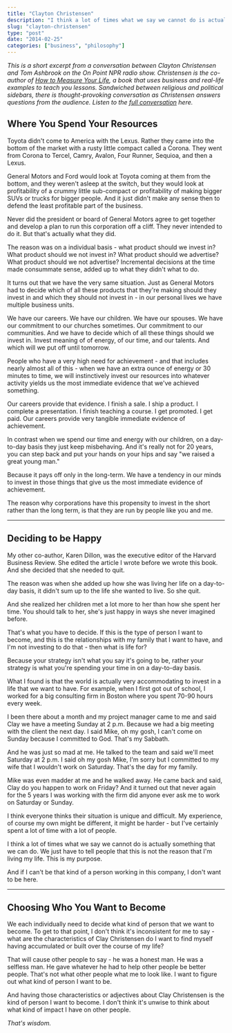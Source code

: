 ```yaml
---
title: "Clayton Christensen"
description: "I think a lot of times what we say we cannot do is actually something that we can do. "
slug: "clayton-christensen"  
type: "post"
date: "2014-02-25"
categories: ["business", "philosophy"]
---
```


*This is a short excerpt from a conversation between Clayton Christensen and Tom Ashbrook on the On Point NPR radio show. Christensen is the co-author of [How to Measure Your Life](http://www.amazon.com/How-Will-Measure-Your-Life/dp/0062102419), a book that uses business and real-life examples to teach you lessons. Sandwiched between religious and political sidebars, there is thought-provoking conversation as Christensen answers questions from the audience. Listen to the [full conversation](http://onpoint.wbur.org/2012/05/22/clay-christensen) here.*

## Where You Spend Your Resources

Toyota didn't come to America with the Lexus. Rather they came into the bottom of the market with a rusty little compact called a Corona. They went from Corona to Tercel, Camry, Avalon, Four Runner, Sequioa, and then a Lexus. 

General Motors and Ford would look at Toyota coming at them from the bottom, and they weren't asleep at the switch, but they would look at profitability of a crummy little sub-compact or profitability of making bigger SUVs or trucks for bigger people. And it just didn't make any sense then to defend the least profitable part of the business. 

Never did the president or board of General Motors agree to get together and develop a plan to run this corporation off a cliff. They never intended to do it. But that's actually what they did. 

The reason was on a individual basis - what product should we invest in? What product should we not invest in? What product should we advertise? What product should we not advertise? Incremental decisions at the time made consummate sense, added up to what they didn't what to do. 

It turns out that we have the very same situation. Just as General Motors had to decide which of all these products that they're making should they invest in and which they should not invest in - in our personal lives we have multiple business units. 

We have our careers. We have our children. We have our spouses. We have our commitment to our churches sometimes. Our commitment to our communities. And we have to decide which of all these things should we invest in. Invest meaning of of energy, of our time, and our talents. And which will we put off until tomorrow. 

People who have a very high need for achievement - and that includes nearly almost all of this - when we have an extra ounce of energy or 30 minutes to time, we will instinctively invest our resources into whatever activity yields us the most immediate evidence that we've achieved something. 

Our careers provide that evidence. I finish a sale. I ship a product. I complete a presentation. I finish teaching a course. I get promoted. I get paid. Our careers provide very tangible immediate evidence of achievement. 

In contrast when we spend our time and energy with our children, on a day-to-day basis they just keep misbehaving. And it's really not for 20 years, you can step back and put your hands on your hips and say "we raised a great young man." 

Because it pays off only in the long-term. We have a tendency in our minds to invest in those things that give us the most immediate evidence of achievement. 

The reason why corporations have this propensity to invest in the short rather than the long term, is that they are run by people like you and me. 

* * * 

## Deciding to be Happy

My other co-author, Karen Dillon, was the executive editor of the Harvard Business Review. She edited the article I wrote before we wrote this book. And she decided that she needed to quit. 

The reason was when she added up how she was living her life on a day-to-day basis, it didn't sum up to the life she wanted to live. So she quit. 

And she realized her children met a lot more to her than how she spent her time. You should talk to her, she's just happy in ways she never imagined before. 

That's what you have to decide. If this is the type of person I want to become, and this is the relationships with my family that I want to have, and I'm not investing to do that - then what is life for? 

Because your strategy isn't what you say it's going to be, rather your strategy is what you're spending your time in on a day-to-day basis. 

What I found is that the world is actually very accommodating to invest in a life that we want to have. For example, when I first got out of school, I worked for a big consulting firm in Boston where you spent 70-90 hours every week. 

I been there about a month and my project manager came to me and said Clay we have a meeting Sunday at 2 p.m. Because we had a big meeting with the client the next day. I said Mike, oh my gosh, I can't come on Sunday because I committed to God. That's my Sabbath. 

And he was just so mad at me. He talked to the team and said we'll meet Saturday at 2 p.m. I said oh my gosh Mike, I'm sorry but I committed to my wife that I wouldn't work on Saturday. That's the day for my family. 

Mike was even madder at me and he walked away. He came back and said, Clay do you happen to work on Friday? And it turned out that never again for the 5 years I was working with the firm did anyone ever ask me to work on Saturday or Sunday. 

I think everyone thinks their situation is unique and difficult. My experience, of course my own might be different, it might be harder - but I've certainly spent a lot of time with a lot of people. 

I think a lot of times what we say we cannot do is actually something that we can do. We just have to tell people that this is not the reason that I'm living my life. This is my purpose. 

And if I can't be that kind of a person working in this company, I don't want to be here. 

* * * 

## Choosing Who You Want to Become

We each individually need to decide what kind of person that we want to become. To get to that point, I don't think it's inconsistent for me to say - what are the characteristics of Clay Christensen do I want to find myself having accumulated or built over the course of my life? 

That will cause other people to say - he was a honest man. He was a selfless man. He gave whatever he had to help other people be better people. That's not what other people what me to look like. I want to figure out what kind of person I want to be. 

And having those characteristics or adjectives about Clay Christensen is the kind of person I want to become. I don't think it's unwise to think about what kind of impact I have on other people. 

*That's wisdom.*


 

